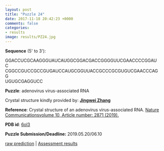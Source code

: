 ```yaml
---
layout: post
title: "Puzzle 24"
date: 2017-11-18 20:42:23 +0000
comments: false
categories: 
- results
image: results/PZ24.jpg
---
```

**Sequence** (5' to 3'): 

GGACCUCGCAAGGGUAUCAUGGCGGACGACCGGGGUUCGAACCCCGGAUC    
CGGCCGUCCGCCGUGAUCCAUGCGGUUACCGCCCGCGUGUCGAACCCAGG    
UGUGCGAGGUCC    

**Puzzle**:
adenovirus virus-associated RNA 

Crystal structure kindly provided by: [**Jingwei Zhang**](https://irp.nih.gov/pi/jinwei-zhang)

**Reference**:
Crystal structure of an adenovirus virus-associated RNA. [Nature Communicationsvolume 10, Article number: 2871 (2019).](https://www.nature.com/articles/s41467-019-10752-6)

**PDB id**: [6ol3](http://www.rcsb.org/pdb/explore/explore.do?structureId=6ol3) 

**Puzzle Submission/Deadline:** 2019.05.20/06.10

[raw prediction](https://github.com/rnapuzzles/rnapuzzles.github.io/tree/master/data/PZ24/pdb)    &#124;   [Assessment results](/table/2000/01/01/PZ24-3d/)

